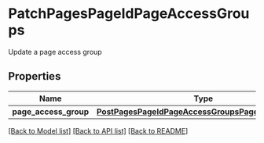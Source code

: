 # PatchPagesPageIdPageAccessGroups

Update a page access group
## Properties
Name | Type | Description | Notes
------------ | ------------- | ------------- | -------------
**page_access_group** | [**PostPagesPageIdPageAccessGroupsPageAccessGroup**](PostPagesPageIdPageAccessGroupsPageAccessGroup.md) |  | [optional] 

[[Back to Model list]](../README.md#documentation-for-models) [[Back to API list]](../README.md#documentation-for-api-endpoints) [[Back to README]](../README.md)


